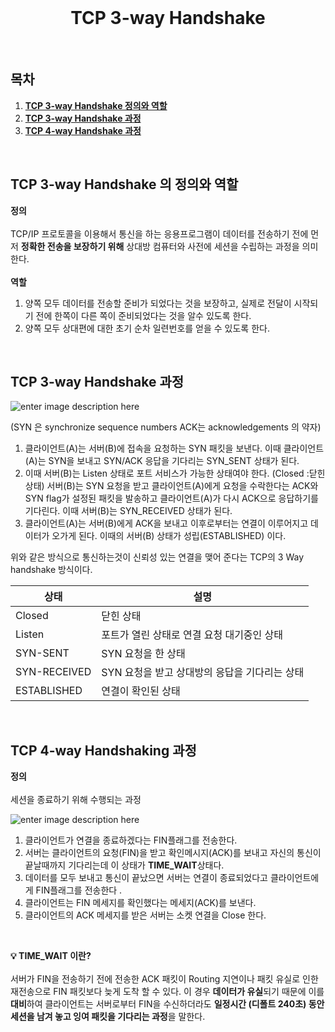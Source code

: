 <div align="center">
  <br />
  <h1> TCP 3-way Handshake</h1>
  <br />
</div>

## 목차

1. [**TCP 3-way Handshake 정의와 역할**](#1)
2. [**TCP 3-way Handshake 과정**](#2)
3. [**TCP 4-way Handshake 과정**](#3)

<br />

<div id="1"></div>

## TCP 3-way Handshake 의 정의와 역할

**정의**<br /><br />
TCP/IP 프로토콜을 이용해서 통신을 하는 응용프로그램이 데이터를 전송하기 전에 먼저 **정확한 전송을 보장하기 위해** 상대방 컴퓨터와 사전에 세션을 수립하는 과정을 의미한다. 
<br/><br />
**역할**
1. 양쪽 모두 데이터를 전송할 준비가 되었다는 것을 보장하고, 실제로 전달이 시작되기 전에 한쪽이 다른 쪽이 준비되었다는 것을 알수 있도록 한다. 
2. 양쪽 모두 상대편에 대한 초기 순차 일련번호를 얻을 수 있도록 한다.
<br />

<div id="2"></div>

## TCP 3-way Handshake 과정


![enter image description here](https://t1.daumcdn.net/cfile/tistory/99FB2A3D5B32ED7B0B)

(SYN 은 synchronize sequence numbers ACK는 acknowledgements 의 약자)

1. 클라이언트(A)는 서버(B)에 접속을 요청하는 SYN 패킷을 보낸다. 이때 클라이언트(A)는 SYN을 보내고 SYN/ACK 응답을 기다리는 SYN_SENT 상태가 된다.
2. 이때 서버(B)는 Listen 상태로 포트 서비스가 가능한 상태여야 한다. (Closed :닫힌상태) 서버(B)는 SYN 요청을 받고 클라이언트(A)에게 요청을 수락한다는 ACK와 SYN flag가 설정된 패킷을 발송하고 클라이언트(A)가 다시 ACK으로 응답하기를 기다린다. 이때 서버(B)는 SYN_RECEIVED 상태가 된다.
3. 클라이언트(A)는 서버(B)에게 ACK을 보내고 이후로부터는 연결이 이루어지고 데이터가 오가게 된다. 이때의 서버(B) 상태가 성립(ESTABLISHED) 이다.

위와 같은 방식으로 통신하는것이 신뢰성 있는 연결을 맺어 준다는 TCP의 3 Way handshake 방식이다.

 
| 상태 | 설명 |
|--|--|
| Closed  | 닫힌 상태  |
| Listen  | 포트가 열린 상태로 연결 요청 대기중인 상태  |
| SYN-SENT| SYN 요청을 한 상태  |
| SYN-RECEIVED  | SYN 요청을 받고 상대방의 응답을 기다리는 상태  |
| ESTABLISHED | 연결이 확인된 상태  |


<br />

<div id="3"></div>

## TCP 4-way Handshaking 과정
**정의** <br /><br />
세션을 종료하기 위해 수행되는 과정 

![enter image description here](https://t1.daumcdn.net/cfile/tistory/2152353F52F1C02835)

1. 클라이언트가 연결을 종료하겠다는 FIN플래그를 전송한다.
2. 서버는 클라이언트의 요청(FIN)을 받고 확인메시지(ACK)를 보내고 자신의 통신이 끝날때까지 기다리는데 이 상태가 **TIME_WAIT**상태다.  
3. 데이터를 모두 보내고 통신이 끝났으면 서버는 연결이 종료되었다고 클라이언트에게 FIN플래그를 전송한다 .
4. 클라이언트는 FIN 메세지를 확인했다는 메세지(ACK)를 보낸다.
5. 클라이언트의 ACK 메세지를 받은 서버는 소켓 연결을 Close 한다. 
<br />

**💡 TIME_WAIT 이란?**<br />
<br />
서버가 FIN을 전송하기 전에 전송한 ACK 패킷이 Routing 지연이나 패킷 유실로 인한 재전송으로 FIN 패킷보다 늦게 도착 할 수 있다. 이 경우 **데이터가 유실**되기 때문에 이를 **대비**하여 클라이언트는 서버로부터 FIN을 수신하더라도 **일정시간 (디폴트 240초) 동안 세션을 남겨 놓고 잉여 패킷을 기다리는 과정**을 말한다.  
  
  
